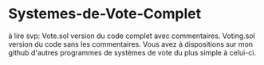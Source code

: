 # Systemes-de-Vote-Complet

à lire svp:
Vote.sol version du code complet avec commentaires.
Voting.sol version du code sans les commentaires.
Vous avez à dispositions sur mon github d'autres programmes de systèmes de vote du plus simple à celui-ci.
